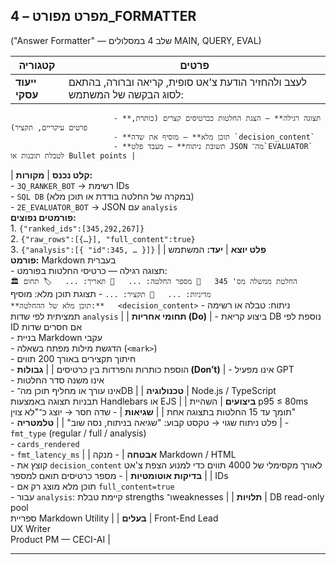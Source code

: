 ## מפרט מפורט – 4_FORMATTER

("Answer Formatter" — שלב 4 במסלולים MAIN, QUERY, EVAL)

| קטגוריה                  | פרטים                                                                                                                                                                                                                                                                                         |
|--------------------------|-------------------------------------------------------------------------------------------------------------------------------------------------------------------------------------------------------------------------------------------------------------------------------------------------|
| **ייעוד עסקי**           | לעצב ולהחזיר הודעת צ'אט סופית, קריאה וברורה, בהתאם לסוג הבקשה של המשתמש:  
                           - **תצוגה רגילה** — הצגת החלטות ככרטיסים קצרים (כותרת, פרטים עיקריים, תקציר)  
                           - **תוכן מלא** — מוסיף את שדה `decision_content`  
                           - **תשובת ניתוח** — מעבד פלט JSON מה־`EVALUATOR` לטבלת תובנות או Bullet points |
| **קלט נכנס**             | **מקורות:**  
                           - `3Q_RANKER_BOT` → רשימת IDs  
                           - `SQL DB` (במקרה של החלטה בודדת או תוכן מלא)  
                           - `2E_EVALUATOR_BOT` → JSON עם `analysis`  
                           **פורמטים נפוצים:**  
                           1. `{"ranked_ids":[345,292,267]}`  
                           2. `{"raw_rows":[{…}], "full_content":true}`  
                           3. `{"analysis":[{ "id":345, … }]}` |
| **פלט יוצא**             | **יעד:** המשתמש  
                           **פורמט:** Markdown בעברית  
                           - תצוגה רגילה — כרטיסי החלטות בפורמט:  
                             ```
                             🏛️ החלטת ממשלה מס' 345  
                             🔢 מספר החלטה: ...  
                             📅 תאריך: ...  
                             🏷️ תחום מדיניות: ...  
                             📝 תקציר: ...
                             ```
                           - תצוגת תוכן מלא: מוסיף  
                             ```
                             **תוכן מלא של ההחלטה:**  
                             <decision_content>
                             ```
                           - ניתוח: טבלה או רשימה תמציתית לפי שדות `analysis` |
| **תחומי אחריות (Do)**   | - ביצוע קריאת DB נוספת לפי ID אם חסרים שדות  
                           - בניית Markdown עקבי  
                           - הדגשת מילות מפתח בשאלה (`<mark>`)  
                           - חיתוך תקצירים באורך 200 תווים  
                           - הוספת כותרות והפרדות בין כרטיסים |
| **גבולות (Don’t)**      | - אינו מפעיל GPT  
                           - אינו משנה סדר החלטות  
                           - אינו עורך או מחליף תוכן מה־DB |
| **טכנולוגיה**           | Node.js / TypeScript  
                           תבניות תצוגה באמצעות Handlebars או EJS |
| **ביצועים**             | השהיית p95 ≤ 80ms  
                           תומך עד 15 החלטות בתצוגה אחת |
| **שגיאות**              | - שדה חסר → יוצג כ־"לא צוין"  
                           - פלט ניתוח שגוי → טקסט קבוע: "שגיאה בניתוח, נסה שוב" |
| **טלמטריה**             | - `fmt_type` (regular / full / analysis)  
                           - `cards_rendered`  
                           - `fmt_latency_ms` |
| **אבטחה**               | - מנקה Markdown / HTML  
                           - קוצץ את `decision_content` לאורך מקסימלי של 4000 תווים כדי למנוע הצפת צ'אט |
| **בדיקות אוטומטיות**    | - מספר כרטיסים תואם למספר IDs  
                           - תוכן מלא מוצג רק אם `full_content=true`  
                           - עבור `analysis`: קיימת טבלת strengths ו־weaknesses |
| **תלויות**              | DB read-only pool  
                           ספריית Markdown Utility |
| **בעלים**               | Front-End Lead  
                           UX Writer  
                           Product PM — CECI-AI |

---

